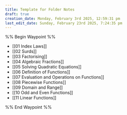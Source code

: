 ```yaml
---
title: Template for Folder Notes
draft: true
creation_date: Monday, February 3rd 2025, 12:59:31 pm
last_edit_date: Sunday, February 23rd 2025, 7:24:35 pm
---
```


%% Begin Waypoint %%
- [[01 Index Laws]]
- [[02 Surds]]
- [[03 Factorising]]
- [[04 Algebraic Fractions]]
- [[05 Solving Quadratic Equations]]
- [[06 Definition of Functions]]
- [[07 Evaluation and Operations on Functions]]
- [[08 Piecewise Functions]]
- [[09 Domain and Range]]
- [[10 Odd and Even Functions]]
- [[11 Linear Functions]]

%% End Waypoint %%
